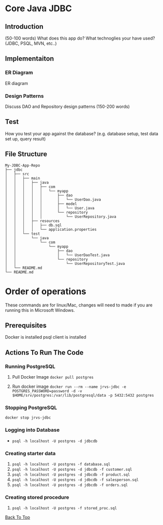 # Core Java JDBC

## Introduction
(50-100 words)
What does this app do? What technoglies your have used? (JDBC, PSQL, MVN, etc..)

## Implementaiton

### ER Diagram
ER diagram

### Design Patterns
Discuss DAO and Repository design patterns (150-200 words)

## Test
How you test your app against the database? (e.g. database setup, test data set up, query result)

## File Structure
```
My-JDBC-App-Repo
├── jdbc
│   ├── src
│   │   ├── main
│   │   │   ├── java
│   │   │   │   ├── com
│   │   │   │   │   └── myapp
│   │   │   │   │       ├── dao
│   │   │   │   │       │   └── UserDao.java
│   │   │   │   │       ├── model
│   │   │   │   │       │   └── User.java
│   │   │   │   │       └── repository
│   │   │   │   │           └── UserRepository.java
│   │   │   ├── resources
│   │   │   │   ├── db.sql
│   │   │   │   └── application.properties
│   │   └── test
│   │       └── java
│   │           └── com
│   │               └── myapp
│   │                   ├── dao
│   │                   │   └── UserDaoTest.java
│   │                   └── repository
│   │                       └── UserRepositoryTest.java
│   └── README.md
└── README.md
```


# Order of operations
These commands are for linux/Mac, changes will need to made if you are running this in Microsoft Windows.

## Prerequisites
Docker is installed
psql client is installed

## Actions To Run The Code

### Running PostgreSQL
1. Pull Docker Image
`docker pull postgres`

2. Run docker image
`docker run --rm --name jrvs-jdbc -e POSTGRES_PASSWORD=password -d -v $HOME/srv/postgres:/var/lib/postgresql/data -p 5432:5432 postgres`

### Stopping PostgreSQL
`docker stop jrvs-jdbc`

### Logging into Database
* `psql -h localhost -U postgres -d jdbcdb`

### Creating starter data
1. `psql -h localhost -U postgres -f database.sql`
2. `psql -h localhost -U postgres -d jdbcdb -f customer.sql`
3. `psql -h localhost -U postgres -d jdbcdb -f product.sql`
4. `psql -h localhost -U postgres -d jdbcdb -f salesperson.sql`
5. `psql -h localhost -U postgres -d jdbcdb -f orders.sql`

### Creating stored procedure
1. `psql -h localhost -U postgres -f stored_proc.sql`


[Back To Top](#core-java-jdbc)
